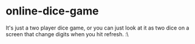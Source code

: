 # online-dice-game
It's just a two player dice game, or you can just look at it as two dice on a screen that change digits when you hit refresh. :\
